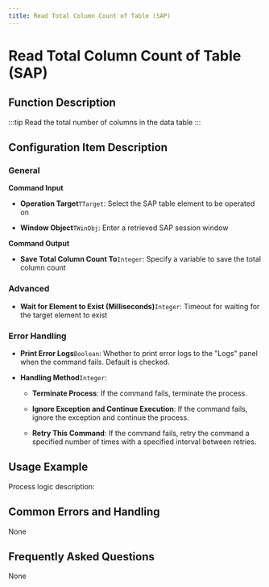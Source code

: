 ```yaml
---
title: Read Total Column Count of Table (SAP)
---
```


# Read Total Column Count of Table (SAP)

## Function Description

:::tip 
Read the total number of columns in the data table
:::

## Configuration Item Description

### General

**Command Input**

- **Operation Target**`TTarget`: Select the SAP table element to be operated on

- **Window Object**`TWinObj`: Enter a retrieved SAP session window


**Command Output**

- **Save Total Column Count To**`Integer`: Specify a variable to save the total column count

### Advanced

- **Wait for Element to Exist (Milliseconds)**`Integer`: Timeout for waiting for the target element to exist


### Error Handling

- **Print Error Logs**`Boolean`: Whether to print error logs to the "Logs" panel when the command fails. Default is checked. 

- **Handling Method**`Integer`:

    - **Terminate Process**: If the command fails, terminate the process.

    - **Ignore Exception and Continue Execution**: If the command fails, ignore the exception and continue the process.

    - **Retry This Command**: If the command fails, retry the command a specified number of times with a specified interval between retries.

## Usage Example

Process logic description:

## Common Errors and Handling

None

## Frequently Asked Questions

None

